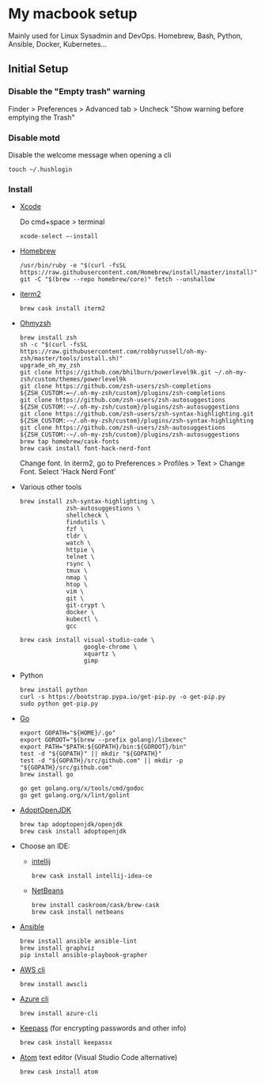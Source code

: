 # My macbook setup
Mainly used for Linux Sysadmin and DevOps. 
Homebrew, Bash, Python, Ansible, Docker, Kubernetes...

## Initial Setup

### Disable the "Empty trash" warning
Finder > Preferences > Advanced tab > Uncheck "Show warning before emptying the Trash"

### Disable motd
Disable the welcome message when opening a cli
  ```
  touch ~/.hushlogin
  ```

### Install
* [Xcode](https://developer.apple.com/xcode/)
  
  Do cmd+space > terminal
  ```
  xcode-select —-install
  ```
* [Homebrew](https://brew.sh/) 
  ```
  /usr/bin/ruby -e "$(curl -fsSL https://raw.githubusercontent.com/Homebrew/install/master/install)"
  git -C "$(brew --repo homebrew/core)" fetch --unshallow
  ```
* [iterm2](https://iterm2.com/downloads.html)
  ```
  brew cask install iterm2
  ```
* [Ohmyzsh](https://ohmyz.sh/)
  ```
  brew install zsh
  sh -c "$(curl -fsSL https://raw.githubusercontent.com/robbyrussell/oh-my-zsh/master/tools/install.sh)"
  upgrade_oh_my_zsh
  git clone https://github.com/bhilburn/powerlevel9k.git ~/.oh-my-zsh/custom/themes/powerlevel9k
  git clone https://github.com/zsh-users/zsh-completions ${ZSH_CUSTOM:=~/.oh-my-zsh/custom}/plugins/zsh-completions
  git clone https://github.com/zsh-users/zsh-autosuggestions ${ZSH_CUSTOM:-~/.oh-my-zsh/custom}/plugins/zsh-autosuggestions
  git clone https://github.com/zsh-users/zsh-syntax-highlighting.git ${ZSH_CUSTOM:-~/.oh-my-zsh/custom}/plugins/zsh-syntax-highlighting
  git clone https://github.com/zsh-users/zsh-autosuggestions ${ZSH_CUSTOM:-~/.oh-my-zsh/custom}/plugins/zsh-autosuggestions
  brew tap homebrew/cask-fonts
  brew cask install font-hack-nerd-font
  ```
  Change font. In iterm2, go to Preferences > Profiles > Text > Change Font. Select 'Hack Nerd Font'
  
* Various other tools
  ``` 
  brew install zsh-syntax-highlighting \
               zsh-autosuggestions \
               shellcheck \
               findutils \
               fzf \
               tldr \
               watch \
               httpie \
               telnet \
               rsync \
               tmux \
               nmap \
               htop \
               vim \
               git \
               git-crypt \
               docker \
               kubectl \
               gcc

  brew cask install visual-studio-code \
                    google-chrome \
                    xquartz \
                    gimp
  ```
  
* Python
  ```
  brew install python
  curl -s https://bootstrap.pypa.io/get-pip.py -o get-pip.py
  sudo python get-pip.py
  ```
  
* [Go](https://golang.org/)
  ```
  export GOPATH="${HOME}/.go"
  export GOROOT="$(brew --prefix golang)/libexec"
  export PATH="$PATH:${GOPATH}/bin:${GOROOT}/bin"
  test -d "${GOPATH}" || mkdir "${GOPATH}"
  test -d "${GOPATH}/src/github.com" || mkdir -p "${GOPATH}/src/github.com"
  brew install go
  
  go get golang.org/x/tools/cmd/godoc
  go get golang.org/x/lint/golint
  ```
  
* [AdoptOpenJDK](https://adoptopenjdk.net/)
  ```
  brew tap adoptopenjdk/openjdk
  brew cask install adoptopenjdk
  ```
* Choose an IDE:
  * [intellij](https://www.jetbrains.com/idea/)
    ```
    brew cask install intellij-idea-ce
    ```
  * [NetBeans](https://netbeans.org/kb/articles/mac.html)
    ```
    brew install caskroom/cask/brew-cask
    brew cask install netbeans
    ```

* [Ansible](https://docs.ansible.com/)
  ```
  brew install ansible ansible-lint
  brew install graphviz 
  pip install ansible-playbook-grapher
  ```

* [AWS cli](https://docs.aws.amazon.com/cli/index.html)
  ```
  brew install awscli
  ```
  
* [Azure cli](https://docs.microsoft.com/en-us/cli/azure/install-azure-cli-macos?view=azure-cli-latest)  
  ```
  brew install azure-cli
  ```

* [Keepass](https://www.keepassx.org/) (for encrypting passwords and other info)
  ```
  brew cask install keepassx
  ```

* [Atom](https://atom.io/) text editor (Visual Studio Code alternative)
  ```
  brew cask install atom
  ```
  
